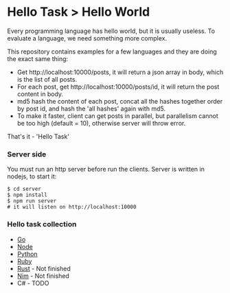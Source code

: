 # Hello Task > Hello World

Every programming language has hello world, but it is usually useless. To evaluate a language, we need something more complex.

This repository contains examples for a few languages and they are doing the exact same thing:

* Get http://localhost:10000/posts, it will return a json array in body, which is the list of all posts.
* For each post, get http://localhost:10000/posts/id, it will return the post content in body.
* md5 hash the content of each post, concat all the hashes together order by post id, and hash the 'all hashes' again with md5.
* To make it faster, client can get posts in parallel, but parallelism cannot be too high (default = 10), otherwise server will throw error.

That's it - 'Hello Task'

### Server side

You must run an http server before run the clients. Server is written in nodejs, to start it:

```
$ cd server
$ npm install
$ npm run server
# it will listen on http://localhost:10000
```

### Hello task collection

* [Go](clients/go)
* [Node](clients/node)
* [Python](clients/python)
* [Ruby](clients/ruby)
* [Rust](clients/rust) - Not finished
* [Nim](clients/nim) - Not finished
* C# - TODO
